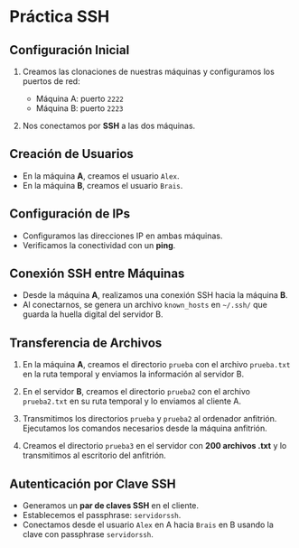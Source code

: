# Práctica SSH

## Configuración Inicial

1. Creamos las clonaciones de nuestras máquinas y configuramos los puertos de red:
   - Máquina A: puerto `2222`
   - Máquina B: puerto `2223`

2. Nos conectamos por **SSH** a las dos máquinas.

## Creación de Usuarios

- En la máquina **A**, creamos el usuario `Alex`.
- En la máquina **B**, creamos el usuario `Brais`.

## Configuración de IPs

- Configuramos las direcciones IP en ambas máquinas.
- Verificamos la conectividad con un **ping**.

## Conexión SSH entre Máquinas

- Desde la máquina **A**, realizamos una conexión SSH hacia la máquina **B**.
- Al conectarnos, se genera un archivo `known_hosts` en `~/.ssh/` que guarda la huella digital del servidor B.

## Transferencia de Archivos

1. En la máquina **A**, creamos el directorio `prueba` con el archivo `prueba.txt` en la ruta temporal y enviamos la información al servidor B.

2. En el servidor **B**, creamos el directorio `prueba2` con el archivo `prueba2.txt` en su ruta temporal y lo enviamos al cliente A.

3. Transmitimos los directorios `prueba` y `prueba2` al ordenador anfitrión. Ejecutamos los comandos necesarios desde la máquina anfitrión.

4. Creamos el directorio `prueba3` en el servidor con **200 archivos .txt** y lo transmitimos al escritorio del anfitrión.

## Autenticación por Clave SSH

- Generamos un **par de claves SSH** en el cliente.
- Establecemos el passphrase: `servidorssh`.
- Conectamos desde el usuario `Alex` en A hacia `Brais` en B usando la clave con passphrase `servidorssh`.
